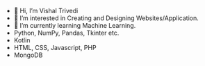 - 👋 Hi, I’m Vishal Trivedi
- 👀 I’m interested in Creating and Designing Websites/Application.
- 🌱 I’m currently learning Machine Learning.
- Python, NumPy, Pandas, Tkinter etc.
- Kotlin
- HTML, CSS, Javascript, PHP
- MongoDB



<!---
Herculess07/Herculess07 is a ✨ special ✨ repository because its `README.md` (this file) appears on your GitHub profile.
You can click the Preview link to take a look at your changes.
--->
